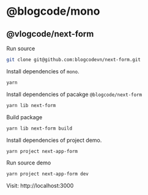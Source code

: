 # @blogcode/mono

## @vlogcode/next-form

Run source


```sh
git clone git@github.com:blogcodevn/next-form.git
```

Install dependencies of `mono`.

```sh
yarn
```

Install dependencies of pacakge `@blogcode/next-form`

```sh
yarn lib next-form
```

Build package

```sh
yarn lib next-form build
```

Install dependencies of project demo.

```sh
yarn project next-app-form
```

Run source demo

```sh
yarn project next-app-form dev
```

Visit: http://localhost:3000

